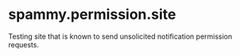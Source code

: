 # spammy.permission.site
Testing site that is known to send unsolicited notification permission requests.
